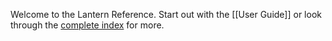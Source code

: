 Welcome to the Lantern Reference. Start out with the [[User Guide]] or look
through the [complete index](https://github.com/getlantern/lantern/wiki/_pages)
for more.
